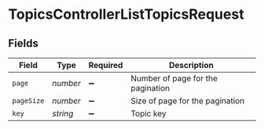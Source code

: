 # TopicsControllerListTopicsRequest


## Fields

| Field                             | Type                              | Required                          | Description                       |
| --------------------------------- | --------------------------------- | --------------------------------- | --------------------------------- |
| `page`                            | *number*                          | :heavy_minus_sign:                | Number of page for the pagination |
| `pageSize`                        | *number*                          | :heavy_minus_sign:                | Size of page for the pagination   |
| `key`                             | *string*                          | :heavy_minus_sign:                | Topic key                         |